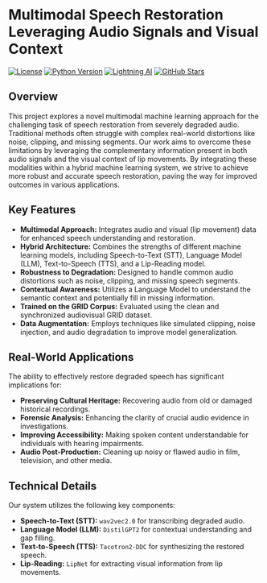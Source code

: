 # Multimodal Speech Restoration Leveraging Audio Signals and Visual Context


[![License](https://img.shields.io/badge/License-MIT-yellow.svg)](https://opensource.org/licenses/MIT)
[![Python Version](https://img.shields.io/badge/Python-3.8+-blue.svg)](https://www.python.org/downloads/)
[![Lightning AI](https://img.shields.io/badge/Lightning_AI-%23ed0059.svg?style=flat-square&logo=lightning&logoColor=white)](https://lightning.ai/)
[![GitHub Stars](https://img.shields.io/github/stars/YOUR_GITHUB_USERNAME/YOUR_REPOSITORY_NAME?style=social)](https://github.com/YOUR_GITHUB_USERNAME/YOUR_REPOSITORY_NAME)


## Overview

This project explores a novel multimodal machine learning approach for the challenging task of speech restoration from severely degraded audio. Traditional methods often struggle with complex real-world distortions like noise, clipping, and missing segments. Our work aims to overcome these limitations by leveraging the complementary information present in both audio signals and the visual context of lip movements. By integrating these modalities within a hybrid machine learning system, we strive to achieve more robust and accurate speech restoration, paving the way for improved outcomes in various applications.

## Key Features

* **Multimodal Approach:** Integrates audio and visual (lip movement) data for enhanced speech understanding and restoration.
* **Hybrid Architecture:** Combines the strengths of different machine learning models, including Speech-to-Text (STT), Language Model (LLM), Text-to-Speech (TTS), and a Lip-Reading model.
* **Robustness to Degradation:** Designed to handle common audio distortions such as noise, clipping, and missing speech segments.
* **Contextual Awareness:** Utilizes a Language Model to understand the semantic context and potentially fill in missing information.
* **Trained on the GRID Corpus:** Evaluated using the clean and synchronized audiovisual GRID dataset.
* **Data Augmentation:** Employs techniques like simulated clipping, noise injection, and audio degradation to improve model generalization.

## Real-World Applications

The ability to effectively restore degraded speech has significant implications for:

* **Preserving Cultural Heritage:** Recovering audio from old or damaged historical recordings.
* **Forensic Analysis:** Enhancing the clarity of crucial audio evidence in investigations.
* **Improving Accessibility:** Making spoken content understandable for individuals with hearing impairments.
* **Audio Post-Production:** Cleaning up noisy or flawed audio in film, television, and other media.

## Technical Details

Our system utilizes the following key components:

* **Speech-to-Text (STT):** `wav2vec2.0` for transcribing degraded audio.
* **Language Model (LLM):** `DistilGPT2` for contextual understanding and gap filling.
* **Text-to-Speech (TTS):** `Tacotron2-DDC` for synthesizing the restored speech.
* **Lip-Reading:** `LipNet` for extracting visual information from lip movements.

